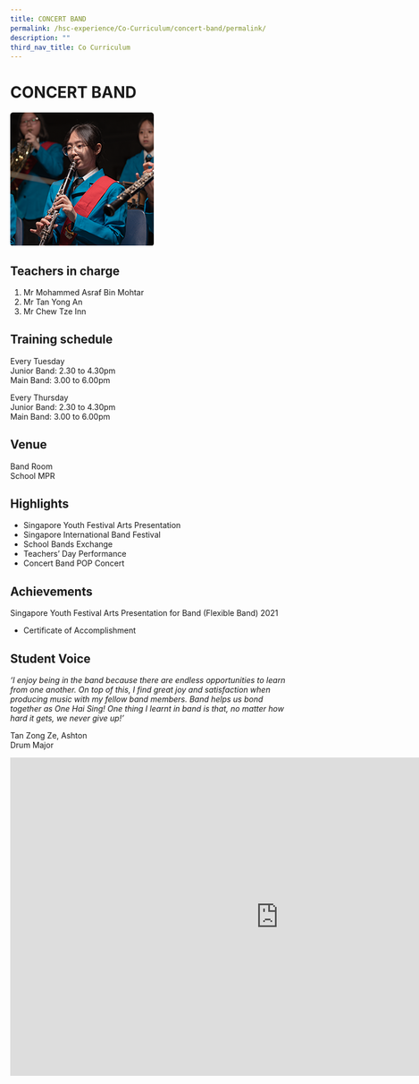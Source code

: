 ```yaml
---
title: CONCERT BAND
permalink: /hsc-experience/Co-Curriculum/concert-band/permalink/
description: ""
third_nav_title: Co Curriculum
---
```

CONCERT BAND
============
![](/images/CCA/Band.png)

Teachers in charge
------------------

1.  Mr Mohammed Asraf Bin Mohtar
2.  Mr Tan Yong An
3.  Mr Chew Tze Inn

Training schedule
-----------------

Every Tuesday  
Junior Band: 2.30 to 4.30pm  
Main Band: 3.00 to 6.00pm  
  
Every Thursday  
Junior Band: 2.30 to 4.30pm  
Main Band: 3.00 to 6.00pm

Venue
-----

Band Room  
School MPR

Highlights
----------

*   Singapore Youth Festival Arts Presentation
*   Singapore International Band Festival
*   School Bands Exchange
*   Teachers’ Day Performance
*   Concert Band POP Concert

Achievements
------------

Singapore Youth Festival Arts Presentation for Band (Flexible Band) 2021  

*   Certificate of Accomplishment

Student Voice
-------------

_‘I enjoy being in the band because there are endless opportunities to learn from one another. On top of this, I find great joy and satisfaction when producing music with my fellow band members. Band helps us bond together as One Hai Sing! One thing I learnt in band is that, no matter how hard it gets, we never give up!’_  
  
Tan Zong Ze, Ashton  
Drum Major

<iframe allowfullscreen="true" height="569" width="960" frameborder="0" src="https://docs.google.com/presentation/d/e/2PACX-1vTiDp_4TBVPgzooq8yXpMXJL57M973yjqUGqVygD0shUxKtKu5moTDa1Ms0bnEecKBTp6yhpVOOO-IU/embed?start=false&amp;loop=false&amp;delayms=3000"></iframe>